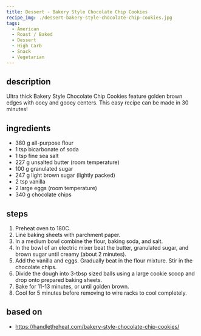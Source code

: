 ```yaml
---
title: Dessert - Bakery Style Chocolate Chip Cookies
recipe_img: ./dessert-bakery-style-chocolate-chip-cookies.jpg
tags:
  - American
  - Roast / Baked
  - Dessert
  - High Carb
  - Snack
  - Vegetarian
---
```


## description

Ultra thick Bakery Style Chocolate Chip Cookies feature golden brown edges with ooey and gooey centers. This easy recipe can be made in 30 minutes!

## ingredients

- 380 g all-purpose flour
- 1 tsp bicarbonate of soda
- 1 tsp fine sea salt
- 227 g unsalted butter (room temperature)
- 100 g granulated sugar
- 247 g light brown sugar (lightly packed)
- 2 tsp vanilla
- 2 large eggs (room temperature)
- 340 g chocolate chips

## steps

1. Preheat oven to 180C.
2. Line baking sheets with parchment paper.
3. In a medium bowl combine the flour, baking soda, and salt.
4. In the bowl of an electric mixer beat the butter, granulated sugar, and brown sugar until creamy (about 2 minutes).
5. Add the vanilla and eggs. Gradually beat in the flour mixture. Stir in the chocolate chips.
6. Divide the dough into 3-tbsp sized balls using a large cookie scoop and drop onto prepared baking sheets.
7. Bake for 11-13 minutes, or until golden brown.
8. Cool for 5 minutes before removing to wire racks to cool completely.

## based on

- https://handletheheat.com/bakery-style-chocolate-chip-cookies/

